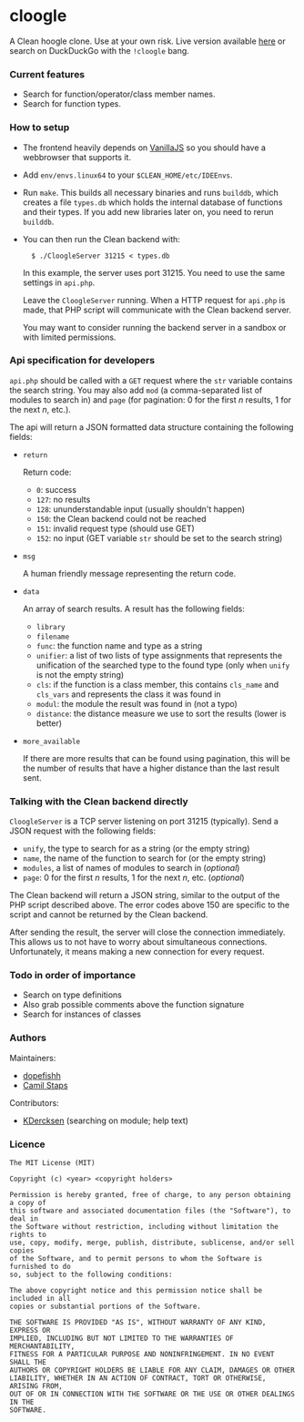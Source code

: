# cloogle

A Clean hoogle clone. Use at your own risk. Live version available
[here](http://cloogle.org/) or search on DuckDuckGo with the `!cloogle` bang.

### Current features
- Search for function/operator/class member names.
- Search for function types.

### How to setup

- The frontend heavily depends on [VanillaJS](http://vanilla-js.com/) so you
	should have a webbrowser that supports it.

- Add `env/envs.linux64` to your `$CLEAN_HOME/etc/IDEEnvs`.

- Run `make`. This builds all necessary binaries and runs `builddb`, which
	creates a file `types.db` which holds the internal database of functions and
	their types. If you add new libraries later on, you need to rerun `builddb`.

- You can then run the Clean backend with:

		$ ./CloogleServer 31215 < types.db

	In this example, the server uses port 31215. You need to use the same
	settings in `api.php`.

	Leave the `CloogleServer` running. When a HTTP request for `api.php` is made,
	that PHP script will communicate with the Clean backend server.

	You may want to consider running the backend server in a sandbox or with
	limited permissions.

### Api specification for developers
`api.php` should be called with a `GET` request where the `str` variable
contains the search string. You may also add `mod` (a comma-separated list of
modules to search in) and `page` (for pagination: 0 for the first *n* results,
1 for the next *n*, etc.).

The api will return a JSON formatted data structure containing the following
fields:

- `return`

	Return code:

	* `0`: success
	* `127`: no results
	* `128`: ununderstandable input (usually shouldn't happen)
	* `150`: the Clean backend could not be reached
	* `151`: invalid request type (should use GET)
	* `152`: no input (GET variable `str` should be set to the search string)

- `msg`

	A human friendly message representing the return code.

- `data`

	An array of search results. A result has the following fields:

	* `library`
	* `filename`
	* `func`: the function name and type as a string
	* `unifier`: a list of two lists of type assignments that represents the
		unification of the searched type to the found type (only when `unify` is
		not the empty string)
	* `cls`: if the function is a class member, this contains `cls_name` and
		`cls_vars` and represents the class it was found in
	* `modul`: the module the result was found in (not a typo)
	* `distance`: the distance measure we use to sort the results (lower is
		better)

- `more_available`

	If there are more results that can be found using pagination, this will be
	the number of results that have a higher distance than the last result sent.

### Talking with the Clean backend directly
`CloogleServer` is a TCP server listening on port 31215 (typically). Send a
JSON request with the following fields:

* `unify`, the type to search for as a string (or the empty string)
* `name`, the name of the function to search for (or the empty string)
* `modules`, a list of names of modules to search in (*optional*)
* `page`: 0 for the first *n* results, 1 for the next *n*, etc. (*optional*)

The Clean backend will return a JSON string, similar to the output of the PHP
script described above. The error codes above 150 are specific to the script
and cannot be returned by the Clean backend.

After sending the result, the server will close the connection immediately.
This allows us to not have to worry about simultaneous connections.
Unfortunately, it means making a new connection for every request.

### Todo in order of importance

- Search on type definitions
- Also grab possible comments above the function signature
- Search for instances of classes

### Authors

Maintainers:

- [dopefishh](https://github.com/dopefishh)
- [Camil Staps](https://camilstaps.nl)

Contributors:

- [KDercksen](https://github.com/KDercksen) (searching on module; help text)

### Licence

```
The MIT License (MIT)

Copyright (c) <year> <copyright holders>

Permission is hereby granted, free of charge, to any person obtaining a copy of
this software and associated documentation files (the "Software"), to deal in
the Software without restriction, including without limitation the rights to
use, copy, modify, merge, publish, distribute, sublicense, and/or sell copies
of the Software, and to permit persons to whom the Software is furnished to do
so, subject to the following conditions:

The above copyright notice and this permission notice shall be included in all
copies or substantial portions of the Software.

THE SOFTWARE IS PROVIDED "AS IS", WITHOUT WARRANTY OF ANY KIND, EXPRESS OR
IMPLIED, INCLUDING BUT NOT LIMITED TO THE WARRANTIES OF MERCHANTABILITY,
FITNESS FOR A PARTICULAR PURPOSE AND NONINFRINGEMENT. IN NO EVENT SHALL THE
AUTHORS OR COPYRIGHT HOLDERS BE LIABLE FOR ANY CLAIM, DAMAGES OR OTHER
LIABILITY, WHETHER IN AN ACTION OF CONTRACT, TORT OR OTHERWISE, ARISING FROM,
OUT OF OR IN CONNECTION WITH THE SOFTWARE OR THE USE OR OTHER DEALINGS IN THE
SOFTWARE.
```
